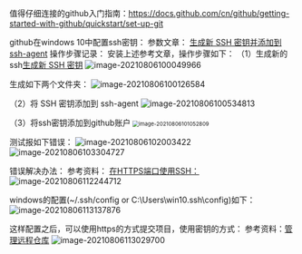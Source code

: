 值得仔细连接的github入门指南：https://docs.github.com/cn/github/getting-started-with-github/quickstart/set-up-git

github在windows 10中配置ssh密钥：
参数文章： [生成新 SSH 密钥并添加到 ssh-agent](https://docs.github.com/cn/github/authenticating-to-github/connecting-to-github-with-ssh/generating-a-new-ssh-key-and-adding-it-to-the-ssh-agent)
操作步骤记录：
安装上述参考文章，操作步骤如下：
（1）生成新的ssh[生成新 SSH 密钥](https://docs.github.com/cn/github/authenticating-to-github/connecting-to-github-with-ssh/generating-a-new-ssh-key-and-adding-it-to-the-ssh-agent#generating-a-new-ssh-key)
![image-20210806100049966](C:\Users\win10\AppData\Roaming\Typora\typora-user-images\image-20210806100049966.png)

生成如下两个文件夹：
![image-20210806100126584](C:\Users\win10\AppData\Roaming\Typora\typora-user-images\image-20210806100126584.png)

（2）将 SSH 密钥添加到 ssh-agent
![image-20210806100534813](C:\Users\win10\AppData\Roaming\Typora\typora-user-images\image-20210806100534813.png)

（3）将ssh密钥添加到github账户
<img src="C:\Users\win10\AppData\Roaming\Typora\typora-user-images\image-20210806101052809.png" alt="image-20210806101052809" style="zoom:67%;" />

测试报如下错误：
![image-20210806102003422](C:\Users\win10\AppData\Roaming\Typora\typora-user-images\image-20210806102003422.png)
![image-20210806103304727](C:\Users\win10\AppData\Roaming\Typora\typora-user-images\image-20210806103304727.png)

错误解决办法：
参考资料： [在HTTPS端口使用SSH：](https://docs.github.com/cn/github/authenticating-to-github/troubleshooting-ssh/using-ssh-over-the-https-port)
![image-20210806112244712](C:\Users\win10\AppData\Roaming\Typora\typora-user-images\image-20210806112244712.png)

windows的配置(~/.ssh/config or C:\Users\win10\.ssh\config)如下：
![image-20210806113137876](C:\Users\win10\AppData\Roaming\Typora\typora-user-images\image-20210806113137876.png)

这样配置之后，可以使用https的方式提交项目，使用密钥的方式：
参考资料：[管理远程仓库](https://docs.github.com/cn/github/getting-started-with-github/getting-started-with-git/managing-remote-repositories)
![image-20210806113029700](C:\Users\win10\AppData\Roaming\Typora\typora-user-images\image-20210806113029700.png)

